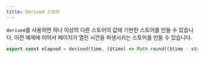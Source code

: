 ```yaml
---
title: Derived 스토어
---
```


`derived`를 사용하면 하나 이상의 다른 스토어의 값에 기반한 스토어를 만들 수 있습니다. 이전 예제에 이어서 페이지가 열린 시간을 파생시키는 스토어를 만들 수 있습니다.

```js
export const elapsed = derived(time, ($time) => Math.round(($time - start) / 1000));
```